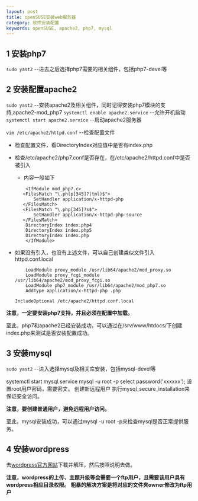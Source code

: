 ```yaml
---
layout: post
title: openSUSE安装web服务器
category: 软件安装配置
keywords: openSUSE, apache2, php7, mysql
---
```


## 1 安装php7

`sudo yast2`							--进去之后选择php7需要的相关组件，包括php7-devel等

## 2 安装配置apache2

`sudo yast2`							--安装apache2及相关组件，同时记得安装php7模块的支持,apache2-mod_php7
`systemctl enable apache2.service`		--允许开机启动
`systemctl start apache2.service`		--启动apache2服务器

`vim /etc/apache2/httpd.conf`			--检查配置文件

* 检查配置文件，看DirectoryIndex对应值中是否有index.php
* 检查/etc/apache2/php7.conf是否存在，在/etc/apache2/httpd.conf中是否被引入
	+ 内容一般如下
	```
	 	<IfModule mod_php7.c>
       <FilesMatch "\.ph(p[345]?|tml)$">
           SetHandler application/x-httpd-php
       </FilesMatch>
       <FilesMatch "\.php[345]?s$">
           SetHandler application/x-httpd-php-source
       </FilesMatch>
        DirectoryIndex index.php4
        DirectoryIndex index.php5
        DirectoryIndex index.php
		</IfModule>

	```
* 如果没有引入，也没有上述文件，可以自己创建类似文件引入
	httpd.conf.local
	```
		LoadModule proxy_module /usr/lib64/apache2/mod_proxy.so
		LoadModule proxy_fcgi_module /usr/lib64/apache2/mod_proxy_fcgi.so
		LoadModule php7_module /usr/lib64/apache2/mod_php7.so
		AddType application/x-httpd-php .php
	```

	`IncludeOptional /etc/apache2/httpd.conf.local`

**注意，一定要安装php7支持，并且必须在配置中加载。**

至此，php7和apache2已经安装成功，可以通过在/srv/www/htdocs/下创建index.php来测试是否安装配置成功。

## 3 安装mysql

`sudo yast2`					--进入选择mysql及相关库安装，包括mysql-devel等

systemctl start mysql.service
mysql -u root -p
select password('xxxxxx');
设置root用户密码，需要密文。
创建新远程用户
执行mysql_secure_installation来保证安全访问。

**注意，要创建普通用户，避免远程用户访问。**

至此，mysql安装成功，可以通过mysql -u root -p来检查mysql是否正常提供服务。

## 4 安装wordpress

去[wordpress官方网站](https://cn.wordpress.org/)下载并解压，然后按照说明去做。

**注意，wordpress的上传、主题升级等会需要一个ftp用户，且需要该用户具有wordpress相应目录权限。**
**粗暴的解决方案是将对应的文件夹owner修改为ftp用户**
